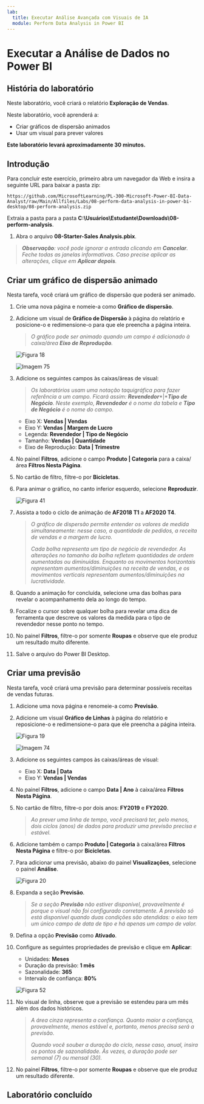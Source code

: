 ```yaml
---
lab:
  title: Executar Análise Avançada com Visuais de IA
  module: Perform Data Analysis in Power BI
---
```


# Executar a Análise de Dados no Power BI

## História do laboratório

Neste laboratório, você criará o relatório **Exploração de Vendas**.

Neste laboratório, você aprenderá a:

- Criar gráficos de dispersão animados
- Usar um visual para prever valores

**Este laboratório levará aproximadamente 30 minutos.**

## Introdução

Para concluir este exercício, primeiro abra um navegador da Web e insira a seguinte URL para baixar a pasta zip:

`https://github.com/MicrosoftLearning/PL-300-Microsoft-Power-BI-Data-Analyst/raw/Main/Allfiles/Labs/08-perform-data-analysis-in-power-bi-desktop/08-perform-analysis.zip`

Extraia a pasta para a pasta **C:\Usuários\Estudante\Downloads\08-perform-analysis**.

1. Abra o arquivo **08-Starter-Sales Analysis.pbix**.

> ***Observação**: você pode ignorar a entrada clicando em **Cancelar**. Feche todas as janelas informativas. Caso precise aplicar as alterações, clique em **Aplicar depois**.*

## Criar um gráfico de dispersão animado

Nesta tarefa, você criará um gráfico de dispersão que poderá ser animado.

1. Crie uma nova página e nomeie-a como **Gráfico de dispersão**.

1. Adicione um visual de **Gráfico de Dispersão** à página do relatório e posicione-o e redimensione-o para que ele preencha a página inteira.

    > *O gráfico pode ser animado quando um campo é adicionado à caixa/área **Eixo de Reprodução**.*

     ![Figura 18](Linked_image_Files/10-perform-data-analysis-in-power-bi-desktop_image15.png)

     ![Imagem 75](Linked_image_Files/10-perform-data-analysis-in-power-bi-desktop_image16.png)

1. Adicione os seguintes campos às caixas/áreas de visual:

    > *Os laboratórios usam uma notação taquigráfica para fazer referência a um campo. Ficará assim: **Revendedor****\|****Tipo de Negócio**. Neste exemplo, **Revendedor** é o nome da tabela e **Tipo de Negócio** é o nome do campo.*

     - Eixo X: **Vendas \| Vendas**
     - Eixo Y: **Vendas \| Margem de Lucro**
     - Legenda: **Revendedor \| Tipo de Negócio**
     - Tamanho: **Vendas \| Quantidade**
     - Eixo de Reprodução: **Data \| Trimestre**

1. No painel **Filtros**, adicione o campo **Produto \| Categoria** para a caixa/área **Filtros Nesta Página**.

1. No cartão de filtro, filtre-o por **Bicicletas**.

1. Para animar o gráfico, no canto inferior esquerdo, selecione **Reproduzir**.

    ![Figura 41](Linked_image_Files/10-perform-data-analysis-in-power-bi-desktop_image19.png)

1. Assista a todo o ciclo de animação de **AF2018 T1** a **AF2020 T4**.

    > *O gráfico de dispersão permite entender os valores de medida simultaneamente: nesse caso, a quantidade de pedidos, a receita de vendas e a margem de lucro.*
    > 
    > *Cada bolha representa um tipo de negócio de revendedor. As alterações no tamanho da bolha refletem quantidades de ordem aumentadas ou diminuídas. Enquanto os movimentos horizontais representam aumentos/diminuições na receita de vendas, e os movimentos verticais representam aumentos/diminuições na lucratividade.*

1. Quando a animação for concluída, selecione uma das bolhas para revelar o acompanhamento dela ao longo do tempo.

1. Focalize o cursor sobre qualquer bolha para revelar uma dica de ferramenta que descreve os valores da medida para o tipo de revendedor nesse ponto no tempo.

1. No painel **Filtros**, filtre-o por somente **Roupas** e observe que ele produz um resultado muito diferente.

1. Salve o arquivo do Power BI Desktop.

## Criar uma previsão

Nesta tarefa, você criará uma previsão para determinar possíveis receitas de vendas futuras.

1. Adicione uma nova página e renomeie-a como **Previsão**.

1. Adicione um visual **Gráfico de Linhas** à página do relatório e reposicione-o e redimensione-o para que ele preencha a página inteira.

     ![Figura 19](Linked_image_Files/10-perform-data-analysis-in-power-bi-desktop_image21.png)

     ![Imagem 74](Linked_image_Files/10-perform-data-analysis-in-power-bi-desktop_image22.png)

1. Adicione os seguintes campos às caixas/áreas de visual:

     - Eixo X: **Data \| Data**
     - Eixo Y: **Vendas \| Vendas**

1. No painel **Filtros**, adicione o campo **Data \| Ano** à caixa/área **Filtros Nesta Página**.

1. No cartão de filtro, filtre-o por dois anos: **FY2019** e **FY2020**.

    > *Ao prever uma linha de tempo, você precisará ter, pelo menos, dois ciclos (anos) de dados para produzir uma previsão precisa e estável.*

1. Adicione também o campo **Produto \| Categoria** à caixa/área **Filtros Nesta Página** e filtre-o por **Bicicletas**.

1. Para adicionar uma previsão, abaixo do painel **Visualizações**, selecione o painel **Análise**.

     ![Figura 20](Linked_image_Files/10-perform-data-analysis-in-power-bi-desktop_image26.png)

1. Expanda a seção **Previsão**.

    > *Se a seção **Previsão** não estiver disponível, provavelmente é porque o visual não foi configurado corretamente. A previsão só está disponível quando duas condições são atendidas: o eixo tem um único campo de data de tipo e há apenas um campo de valor.*

1. Defina a opção **Previsão** como **Ativado**.

1. Configure as seguintes propriedades de previsão e clique em **Aplicar**:

    - Unidades: **Meses**
    - Duração da previsão: **1 mês**
    - Sazonalidade: **365**
    - Intervalo de confiança: **80%**

    ![Figura 52](Linked_image_Files/10-perform-data-analysis-in-power-bi-desktop_image29.png)

1. No visual de linha, observe que a previsão se estendeu para um mês além dos dados históricos.

    > *A área cinza representa a confiança. Quanto maior a confiança, provavelmente, menos estável e, portanto, menos precisa será a previsão.*
    >
    > *Quando você souber a duração do ciclo, nesse caso, anual, insira os pontos de sazonalidade. Às vezes, a duração pode ser semanal (7) ou mensal (30).*

1. No painel **Filtros**, filtre-o por somente **Roupas** e observe que ele produz um resultado diferente.

## Laboratório concluído
